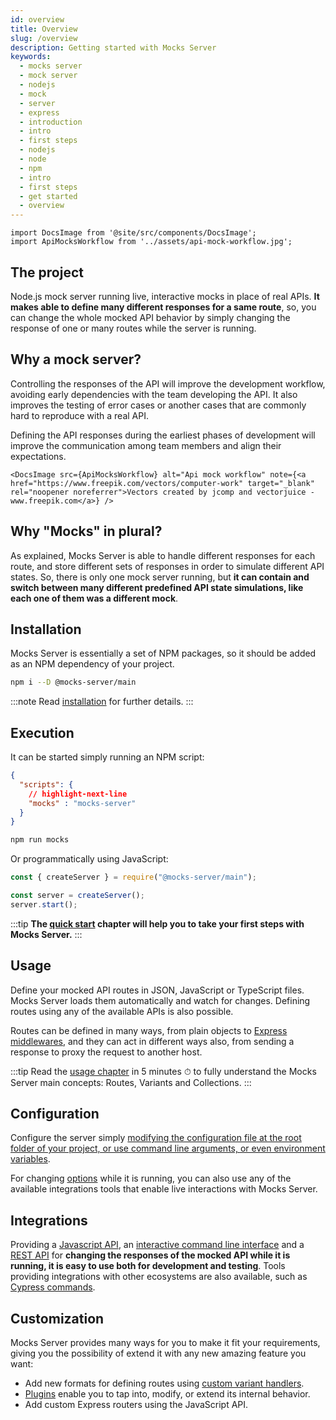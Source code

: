 ```yaml
---
id: overview
title: Overview
slug: /overview
description: Getting started with Mocks Server
keywords:
  - mocks server
  - mock server
  - nodejs
  - mock
  - server
  - express
  - introduction
  - intro
  - first steps
  - nodejs
  - node
  - npm
  - intro
  - first steps
  - get started
  - overview
---
```


```mdx-code-block
import DocsImage from '@site/src/components/DocsImage';
import ApiMocksWorkflow from '../assets/api-mock-workflow.jpg';
```

## The project

Node.js mock server running live, interactive mocks in place of real APIs. __It makes able to define many different responses for a same route__, so, you can change the whole mocked API behavior by simply changing the response of one or many routes while the server is running.

## Why a mock server?

Controlling the responses of the API will improve the development workflow, avoiding early dependencies with the team developing the API. It also improves the testing of error cases or another cases that are commonly hard to reproduce with a real API.

Defining the API responses during the earliest phases of development will improve the communication among team members and align their expectations.

```mdx-code-block
<DocsImage src={ApiMocksWorkflow} alt="Api mock workflow" note={<a href="https://www.freepik.com/vectors/computer-work" target="_blank" rel="noopener noreferrer">Vectors created by jcomp and vectorjuice - www.freepik.com</a>} />
```

## Why "Mocks" in plural?

As explained, Mocks Server is able to handle different responses for each route, and store different sets of responses in order to simulate different API states. So, there is only one mock server running, but __it can contain and switch between many different predefined API state simulations, like each one of them was a different mock__.

## Installation

Mocks Server is essentially a set of NPM packages, so it should be added as an NPM dependency of your project.

```sh
npm i --D @mocks-server/main
```

:::note
Read [installation](./installation.md) for further details.
:::

## Execution

It can be started simply running an NPM script:

```json
{
  "scripts": {
    // highlight-next-line
    "mocks" : "mocks-server"
  }
}
```

```sh
npm run mocks
```

Or programmatically using JavaScript:

```js
const { createServer } = require("@mocks-server/main");

const server = createServer();
server.start();
```

:::tip
__The [quick start](./quick-start.md) chapter will help you to take your first steps with Mocks Server.__
:::

## Usage

Define your mocked API routes in JSON, JavaScript or TypeScript files. Mocks Server loads them automatically and watch for changes. Defining routes using any of the available APIs is also possible.

Routes can be defined in many ways, from plain objects to [Express middlewares](../usage/variants/middleware.md), and they can act in different ways also, from sending a response to proxy the request to another host.

:::tip
Read the [usage chapter](../usage/basics.md) in 5 minutes ⏱ to fully understand the Mocks Server main concepts: Routes, Variants and Collections.
:::

## Configuration

Configure the server simply [modifying the configuration file at the root folder of your project, or use command line arguments, or even environment variables](../configuration/how-to-change-settings.md).

For changing [options](../configuration/how-to-change-settings.md) while it is running, you can also use any of the available integrations tools that enable live interactions with Mocks Server.

## Integrations

Providing a [Javascript API](../integrations/javascript.md), an [interactive command line interface](../integrations/command-line.md) and a [REST API](../integrations/cypress.md) for __changing the responses of the mocked API while it is running, it is easy to use both for development and testing__. Tools providing integrations with other ecosystems are also available, such as [Cypress commands](../integrations/cypress.md).

## Customization

Mocks Server provides many ways for you to make it fit your requirements, giving you the possibility of extend it with any new amazing feature you want:

* Add new formats for defining routes using [custom variant handlers](../variant-handlers/intro.md).
* [Plugins](../plugins/intro.md) enable you to tap into, modify, or extend its internal behavior.
* Add custom Express routers using the JavaScript API.
